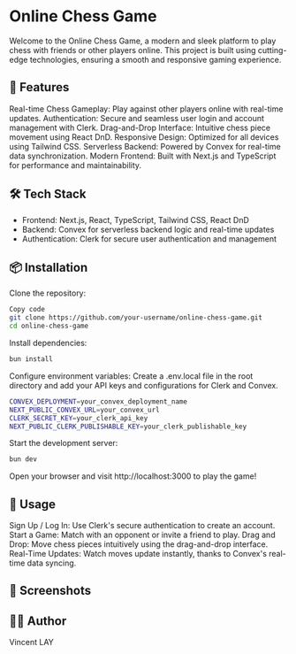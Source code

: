 # Online Chess Game

Welcome to the Online Chess Game, a modern and sleek platform to play chess with friends or other players online. This project is built using cutting-edge technologies, ensuring a smooth and responsive gaming experience.

## 🚀 Features

Real-time Chess Gameplay: Play against other players online with real-time updates.
Authentication: Secure and seamless user login and account management with Clerk.
Drag-and-Drop Interface: Intuitive chess piece movement using React DnD.
Responsive Design: Optimized for all devices using Tailwind CSS.
Serverless Backend: Powered by Convex for real-time data synchronization.
Modern Frontend: Built with Next.js and TypeScript for performance and maintainability.

## 🛠️ Tech Stack

- Frontend: Next.js, React, TypeScript, Tailwind CSS, React DnD
- Backend: Convex for serverless backend logic and real-time updates
- Authentication: Clerk for secure user authentication and management

## 📦 Installation

Clone the repository:

```bash
Copy code
git clone https://github.com/your-username/online-chess-game.git
cd online-chess-game
```

Install dependencies:

```bash
bun install
```

Configure environment variables:
Create a .env.local file in the root directory and add your API keys and configurations for Clerk and Convex.

```bash
CONVEX_DEPLOYMENT=your_convex_deployment_name
NEXT_PUBLIC_CONVEX_URL=your_convex_url
CLERK_SECRET_KEY=your_clerk_api_key
NEXT_PUBLIC_CLERK_PUBLISHABLE_KEY=your_clerk_publishable_key
```

Start the development server:

```bash
bun dev
```

Open your browser and visit http://localhost:3000 to play the game!

## 🧩 Usage

Sign Up / Log In: Use Clerk's secure authentication to create an account.
Start a Game: Match with an opponent or invite a friend to play.
Drag and Drop: Move chess pieces intuitively using the drag-and-drop interface.
Real-Time Updates: Watch moves update instantly, thanks to Convex's real-time data syncing.

## 🎨 Screenshots

<!-- Add screenshots of the gameplay, lobby, or login page -->

## 🧑‍💻 Author

Vincent LAY
